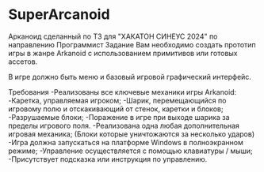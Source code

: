 # SuperArcanoid
Арканоид сделанный по ТЗ для "ХАКАТОН СИНЕУС 2024" по направлению Программист 
Задание
Вам необходимо создать прототип игры в жанре Arkanoid с использованием примитивов или готовых ассетов.

В игре должно быть меню и базовый игровой графический интерфейс.

Требования
-Реализованы все ключевые механики игры Arkanoid:
    -Каретка, управляемая игроком;
    -Шарик, перемещающийся по игровому полю и отскакивающий от стенок, каретки и блоков;
    -Разрушаемые блоки;
    -Поражение в игре при выходе шарика за пределы игрового поля.
-Реализована одна любая дополнительная игровая механика; (Блоки которые уничтожаются за несколько ударов)
-Игра должна запускаться на платформе Windows в полноэкранном режиме;
-Управление осуществляется с помощью клавиатуры / мыши;
-Присутствует подсказка или инструкция по управлению.
